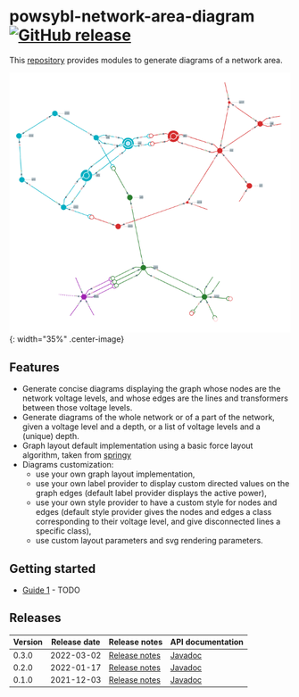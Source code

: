 # powsybl-network-area-diagram [![GitHub release](https://img.shields.io/github/release/powsybl/powsybl-network-area-diagram.svg?sort=semver)](https://github.com/powsybl/powsybl-network-area-diagram/releases/)
This [repository](https://github.com/powsybl/powsybl-network-area-diagram) provides modules to generate diagrams of a network area.

![nad-example](./img/powsybl-network-area-diagram/diagram-example.png){: width="35%" .center-image}

## Features
- Generate concise diagrams displaying the graph whose nodes are the network voltage levels, and whose edges are the lines and transformers between those voltage levels. 
- Generate diagrams of the whole network or of a part of the network, given a voltage level and a depth, or a list of voltage levels and a (unique) depth.
- Graph layout default implementation using a basic force layout algorithm, taken from [springy](https://github.com/dhotson/springy)
- Diagrams customization:
     - use your own graph layout implementation,
     - use your own label provider to display custom directed values on the graph edges (default label provider displays the active power),
     - use your own style provider to have a custom style for nodes and edges (default style provider gives the nodes and edges a class corresponding to their voltage level, and give disconnected lines a specific class),
     - use custom layout parameters and svg rendering parameters.

## Getting started

- [Guide 1]() - TODO


## Releases

| Version | Release date | Release notes | API documentation |
| ------- | ------------ | ------------- | ----------------- |
| 0.3.0 | 2022-03-02 | [Release notes](https://github.com/powsybl/powsybl-network-area-diagram/releases/tag/v0.3.0) | [Javadoc](https://javadoc.io/doc/com.powsybl/powsybl-network-area-diagram/0.3.0/index.html) |
| 0.2.0 | 2022-01-17 | [Release notes](https://github.com/powsybl/powsybl-network-area-diagram/releases/tag/v0.2.0) | [Javadoc](https://javadoc.io/doc/com.powsybl/powsybl-network-area-diagram/0.2.0/index.html) |
| 0.1.0 | 2021-12-03 | [Release notes](https://github.com/powsybl/powsybl-network-area-diagram/releases/tag/v0.1.0) | [Javadoc](https://javadoc.io/doc/com.powsybl/powsybl-network-area-diagram/0.1.0/index.html) |
